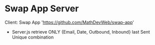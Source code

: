 # Swap App Server

Client: Swap App 'https://github.com/MathDevWeb/swap-app'

- Server.js retrieve ONLY {Email, Date, Outbound, Inbound} last Sent Unique combination
